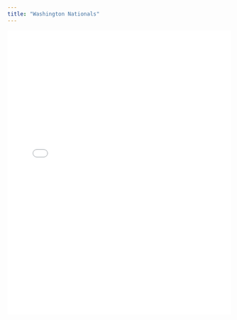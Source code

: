 ```yaml
---
title: "Washington Nationals"
---
```



<iframe id="igraph" scrolling="no" style="border:none;" seamless="seamless" src="/plots/WSN.html" height="640" width="100%"></iframe>